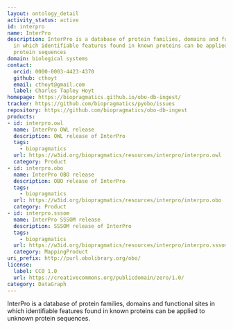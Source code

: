 ```yaml
---
layout: ontology_detail
activity_status: active
id: interpro
name: InterPro
description: InterPro is a database of protein families, domains and functional sites
  in which identifiable features found in known proteins can be applied to unknown
  protein sequences
domain: biological systems
contact:
  orcid: 0000-0003-4423-4370
  github: cthoyt
  email: cthoyt@gmail.com
  label: Charles Tapley Hoyt
homepage: https://biopragmatics.github.io/obo-db-ingest/
tracker: https://github.com/biopragmatics/pyobo/issues
repository: https://github.com/biopragmatics/obo-db-ingest
products:
- id: interpro.owl
  name: InterPro OWL release
  description: OWL release of InterPro
  tags:
    - biopragmatics
  url: https://w3id.org/biopragmatics/resources/interpro/interpro.owl
  category: Product
- id: interpro.obo
  name: InterPro OBO release
  description: OBO release of InterPro
  tags:
    - biopragmatics
  url: https://w3id.org/biopragmatics/resources/interpro/interpro.obo
  category: Product
- id: interpro.sssom
  name: InterPro SSSOM release
  description: SSSOM release of InterPro
  tags:
    - biopragmatics
  url: https://w3id.org/biopragmatics/resources/interpro/interpro.sssom
  category: MappingProduct
uri_prefix: http://purl.obolibrary.org/obo/
license:
  label: CC0 1.0
  url: https://creativecommons.org/publicdomain/zero/1.0/
category: DataGraph
---
```


InterPro is a database of protein families, domains and functional sites in which identifiable features found in known proteins can be applied to unknown protein sequences.
